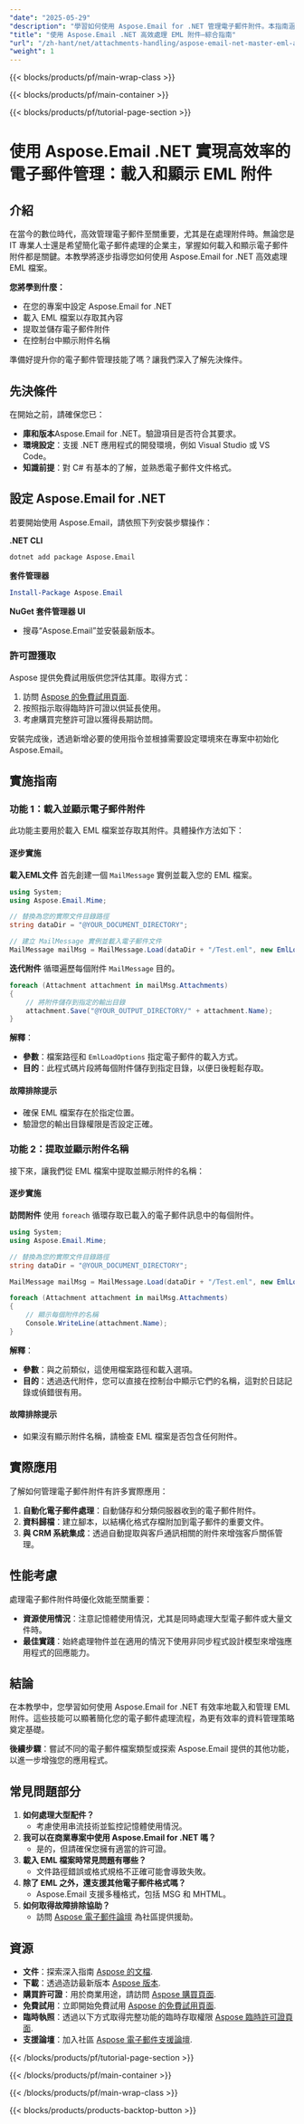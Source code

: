 ```yaml
---
"date": "2025-05-29"
"description": "學習如何使用 Aspose.Email for .NET 管理電子郵件附件。本指南涵蓋如何使用 C# 載入、擷取和顯示 EML 附件。"
"title": "使用 Aspose.Email .NET 高效處理 EML 附件—綜合指南"
"url": "/zh-hant/net/attachments-handling/aspose-email-net-master-eml-attachments/"
"weight": 1
---
```


{{< blocks/products/pf/main-wrap-class >}}

{{< blocks/products/pf/main-container >}}

{{< blocks/products/pf/tutorial-page-section >}}
# 使用 Aspose.Email .NET 實現高效率的電子郵件管理：載入和顯示 EML 附件

## 介紹
在當今的數位時代，高效管理電子郵件至關重要，尤其是在處理附件時。無論您是 IT 專業人士還是希望簡化電子郵件處理的企業主，掌握如何載入和顯示電子郵件附件都是關鍵。本教學將逐步指導您如何使用 Aspose.Email for .NET 高效處理 EML 檔案。

**您將學到什麼：**
- 在您的專案中設定 Aspose.Email for .NET
- 載入 EML 檔案以存取其內容
- 提取並儲存電子郵件附件
- 在控制台中顯示附件名稱

準備好提升你的電子郵件管理技能了嗎？讓我們深入了解先決條件。

## 先決條件
在開始之前，請確保您已：

- **庫和版本**Aspose.Email for .NET。驗證項目是否符合其要求。
- **環境設定**：支援 .NET 應用程式的開發環境，例如 Visual Studio 或 VS Code。
- **知識前提**：對 C# 有基本的了解，並熟悉電子郵件文件格式。

## 設定 Aspose.Email for .NET
若要開始使用 Aspose.Email，請依照下列安裝步驟操作：

**.NET CLI**
```bash
dotnet add package Aspose.Email
```

**套件管理器**
```powershell
Install-Package Aspose.Email
```

**NuGet 套件管理器 UI**
- 搜尋“Aspose.Email”並安裝最新版本。

### 許可證獲取
Aspose 提供免費試用版供您評估其庫。取得方式：
1. 訪問 [Aspose 的免費試用頁面](https://releases。aspose.com/email/net/).
2. 按照指示取得臨時許可證以供延長使用。
3. 考慮購買完整許可證以獲得長期訪問。

安裝完成後，透過新增必要的使用指令並根據需要設定環境來在專案中初始化 Aspose.Email。

## 實施指南
### 功能 1：載入並顯示電子郵件附件
此功能主要用於載入 EML 檔案並存取其附件。具體操作方法如下：

#### 逐步實施
**載入EML文件**
首先創建一個 `MailMessage` 實例並載入您的 EML 檔案。

```csharp
using System;
using Aspose.Email.Mime;

// 替換為您的實際文件目錄路徑
string dataDir = "@YOUR_DOCUMENT_DIRECTORY";

// 建立 MailMessage 實例並載入電子郵件文件
MailMessage mailMsg = MailMessage.Load(dataDir + "/Test.eml", new EmlLoadOptions());
```

**迭代附件**
循環遍歷每個附件 `MailMessage` 目的。

```csharp
foreach (Attachment attachment in mailMsg.Attachments)
{
    // 將附件儲存到指定的輸出目錄
    attachment.Save("@YOUR_OUTPUT_DIRECTORY/" + attachment.Name);
}
```

**解釋**： 
- **參數**：檔案路徑和 `EmlLoadOptions` 指定電子郵件的載入方式。
- **目的**：此程式碼片段將每個附件儲存到指定目錄，以便日後輕鬆存取。

#### 故障排除提示
- 確保 EML 檔案存在於指定位置。
- 驗證您的輸出目錄權限是否設定正確。

### 功能 2：提取並顯示附件名稱
接下來，讓我們從 EML 檔案中提取並顯示附件的名稱：

#### 逐步實施
**訪問附件**
使用 `foreach` 循環存取已載入的電子郵件訊息中的每個附件。

```csharp
using System;
using Aspose.Email.Mime;

// 替換為您的實際文件目錄路徑
string dataDir = "@YOUR_DOCUMENT_DIRECTORY";

MailMessage mailMsg = MailMessage.Load(dataDir + "/Test.eml", new EmlLoadOptions());

foreach (Attachment attachment in mailMsg.Attachments)
{
    // 顯示每個附件的名稱
    Console.WriteLine(attachment.Name);
}
```

**解釋**： 
- **參數**：與之前類似，這使用檔案路徑和載入選項。
- **目的**：透過迭代附件，您可以直接在控制台中顯示它們的名稱，這對於日誌記錄或偵錯很有用。

#### 故障排除提示
- 如果沒有顯示附件名稱，請檢查 EML 檔案是否包含任何附件。

## 實際應用
了解如何管理電子郵件附件有許多實際應用：
1. **自動化電子郵件處理**：自動儲存和分類伺服器收到的電子郵件附件。
2. **資料歸檔**：建立腳本，以結構化格式存檔附加到電子郵件的重要文件。
3. **與 CRM 系統集成**：透過自動提取與客戶通訊相關的附件來增強客戶關係管理。

## 性能考慮
處理電子郵件附件時優化效能至關重要：
- **資源使用情況**：注意記憶體使用情況，尤其是同時處理大型電子郵件或大量文件時。
- **最佳實踐**：始終處理物件並在適用的情況下使用非同步程式設計模型來增強應用程式的回應能力。

## 結論
在本教學中，您學習如何使用 Aspose.Email for .NET 有效率地載入和管理 EML 附件。這些技能可以顯著簡化您的電子郵件處理流程，為更有效率的資料管理策略奠定基礎。

**後續步驟**：嘗試不同的電子郵件檔案類型或探索 Aspose.Email 提供的其他功能，以進一步增強您的應用程式。

## 常見問題部分
1. **如何處理大型配件？**
   - 考慮使用串流技術並監控記憶體使用情況。
2. **我可以在商業專案中使用 Aspose.Email for .NET 嗎？**
   - 是的，但請確保您擁有適當的許可證。
3. **載入 EML 檔案時常見問題有哪些？**
   - 文件路徑錯誤或格式規格不正確可能會導致失敗。
4. **除了 EML 之外，還支援其他電子郵件格式嗎？**
   - Aspose.Email 支援多種格式，包括 MSG 和 MHTML。
5. **如何取得故障排除協助？**
   - 訪問 [Aspose 電子郵件論壇](https://forum.aspose.com/c/email/10) 為社區提供援助。

## 資源
- **文件**：探索深入指南 [Aspose 的文檔](https://reference。aspose.com/email/net/).
- **下載**：透過造訪最新版本 [Aspose 版本](https://releases。aspose.com/email/net/).
- **購買許可證**：用於商業用途，請訪問 [Aspose 購買頁面](https://purchase。aspose.com/buy).
- **免費試用**：立即開始免費試用 [Aspose 的免費試用頁面](https://releases。aspose.com/email/net/).
- **臨時執照**：透過以下方式取得完整功能的臨時存取權限 [Aspose 臨時許可證頁面](https://purchase。aspose.com/temporary-license/).
- **支援論壇**：加入社區 [Aspose 電子郵件支援論壇](https://forum。aspose.com/c/email/10).

{{< /blocks/products/pf/tutorial-page-section >}}

{{< /blocks/products/pf/main-container >}}

{{< /blocks/products/pf/main-wrap-class >}}

{{< blocks/products/products-backtop-button >}}